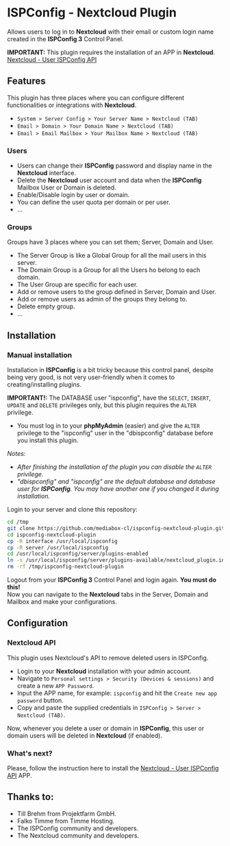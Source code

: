 # ISPConfig - Nextcloud Plugin

Allows users to log in to **Nextcloud** with their email or custom login name created in the **ISPConfig 3** Control Panel.  

**IMPORTANT:** This plugin requires the installation of an APP in **Nextcloud**. [Nextcloud - User ISPConfig API](https://github.com/mediabox-cl/nextcloud-user-ispconfig-api.git)

## Features

This plugin has three places where you can configure different functionalities or integrations with **Nextcloud**.

- `System > Server Config > Your Server Name > Nextcloud (TAB)`
- `Email > Domain > Your Domain Name > Nextcloud (TAB)`
- `Email > Email Mailbox > Your Mailbox Name > Nextcloud (TAB)`

### Users

- Users can change their **ISPConfig** password and display name in the **Nextcloud** interface.
- Delete the **Nextcloud** user account and data when the **ISPConfig** Mailbox User or Domain is deleted.
- Enable/Disable login by user or domain.
- You can define the user quota per domain or per user.
- ...

### Groups

Groups have 3 places where you can set them; Server, Domain and User.
- The Server Group is like a Global Group for all the mail users in this server.
- The Domain Group is a Group for all the Users ho belong to each domain.
- The User Group are specific for each user.
- Add or remove users to the group defined in Server, Domain and User.
- Add or remove users as admin of the groups they belong to.
- Delete empty group.
- ...

## Installation

### Manual installation

Installation in **ISPConfig** is a bit tricky because this control panel, despite being very good, is not very user-friendly when it comes to creating/installing plugins.

**IMPORTANT!:** The DATABASE user "ispconfig", have the `SELECT`, `INSERT`, `UPDATE` and `DELETE` privileges only, but this plugin requires the `ALTER` privilege.   
- You must log in to your **phpMyAdmin** (easier) and give the `ALTER` privilege to the "ispconfig" user in the "dbispconfig" database before you install this plugin.

_Notes:_

- _After finishing the installation of the plugin you can disable the `ALTER` privilege._
- _"dbispconfig" and "ispconfig" are the default database and database user for **ISPConfig**. You may have another one if you changed it during installation._

Login to your server and clone this repository:

```bash
cd /tmp
git clone https://github.com/mediabox-cl/ispconfig-nextcloud-plugin.git
cd ispconfig-nextcloud-plugin
cp -R interface /usr/local/ispconfig
cp -R server /usr/local/ispconfig
cd /usr/local/ispconfig/server/plugins-enabled
ln -s /usr/local/ispconfig/server/plugins-available/nextcloud_plugin.inc.php nextcloud_plugin.inc.php
rm -rf /tmp/ispconfig-nextcloud-plugin
```

Logout from your **ISPConfig 3** Control Panel and login again. **You must do this!**  
Now you can navigate to the **Nextcloud** tabs in the Server, Domain and Mailbox and make your configurations.

## Configuration

### Nextcloud API

This plugin uses Nextcloud's API to remove deleted users in ISPConfig.

- Login to your **Nextcloud** installation with your admin account.
- Navigate to `Personal settings > Security (Devices & sessions)` and create a new `APP Password`.
- Input the APP name, for example: `ispconfig` and hit the `Create new app password` button.
- Copy and paste the supplied credentials in `ISPConfig > Server > Nextcloud (TAB)`.

Now, whenever you delete a user or domain in **ISPConfig**, this user or domain users will be deleted in **Nextcloud** (if enabled).

### What's next?

Please, follow the instruction here to install the [Nextcloud - User ISPConfig API](https://github.com/mediabox-cl/nextcloud-user-ispconfig-api.git) APP.

## Thanks to:

- Till Brehm from Projektfarm GmbH.
- Falko Timme from Timme Hosting.
- The ISPConfig community and developers.
- The Nextcloud community and developers.
